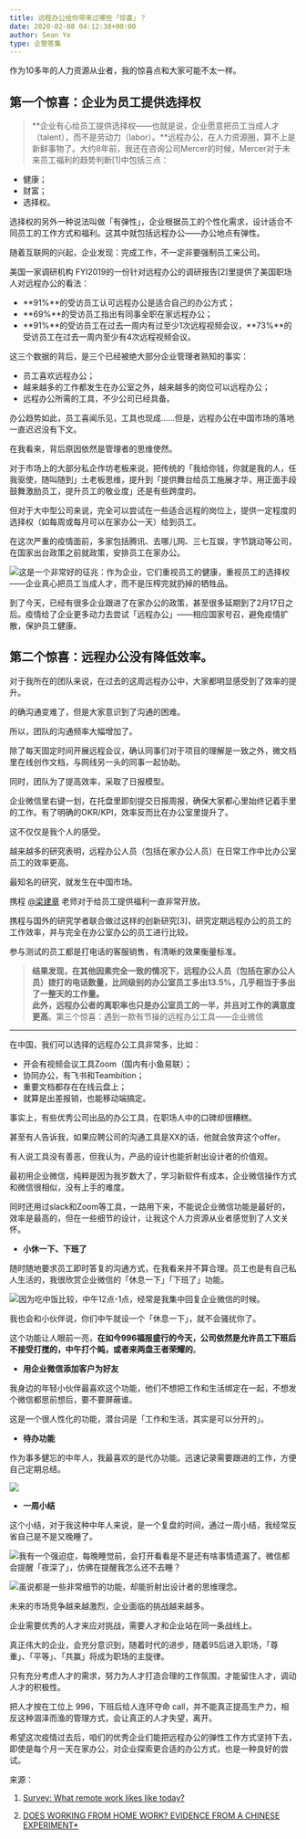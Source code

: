 ```yaml
---
title: 远程办公给你带来过哪些「惊喜」？
date: 2020-02-08 04:12:38+00:00
author: Sean Ye
type: 企管答集
---
```

作为10多年的人力资源从业者，我的惊喜点和大家可能不太一样。

第一个惊喜：企业为员工提供选择权
----------------


> **企业有心给员工提供选择权——也就是说，企业愿意把员工当成人才（talent），而不是劳动力（labor）。**远程办公，在人力资源圈，算不上是新鲜事物了。大约8年前，我还在咨询公司Mercer的时候，Mercer对于未来员工福利的趋势判断[1]中包括三点：


* 健康；
* 财富；
* 选择权。

选择权的另外一种说法叫做「有弹性」，企业根据员工的个性化需求，设计适合不同员工的工作方式和福利。这其中就包括远程办公——办公地点有弹性。 

随着互联网的兴起，企业发现：完成工作，不一定非要强制员工来公司。

美国一家调研机构 FYI2019的一份针对远程办公的调研报告[2]里提供了美国职场人对远程办公的看法：


* **91%**的受访员工认可远程办公是适合自己的办公方式；
* **69%**的受访员工指出有同事全职在家远程办公；
* **91%**的受访员工在过去一周内有过至少1次远程视频会议，**73%**的受访员工在过去一周内至少有4次远程视频会议。

这三个数据的背后，是三个已经被绝大部分企业管理者熟知的事实：


* 员工喜欢远程办公；
* 越来越多的工作都发生在办公室之外，越来越多的岗位可以远程办公；
* 远程办公所需的工具，不少公司已经具备。

办公趋势如此，员工喜闻乐见，工具也现成……但是，远程办公在中国市场的落地一直迟迟没有下文。

在我看来，背后原因依然是管理者的思维使然。

对于市场上的大部分私企作坊老板来说，把传统的「我给你钱，你就是我的人，任我驱使，随叫随到」土老板思维，提升到「提供舞台给员工施展才华，用正面手段鼓舞激励员工，提升员工的敬业度」还是有些跨度的。

但对于大中型公司来说，完全可以尝试在一些适合远程的岗位上，提供一定程度的选择权（如每周或每月可以在家办公一天）给到员工。

在这次严重的疫情面前，多家包括腾讯、去哪儿网、三七互娱，字节跳动等公司，在国家出台政策之前就政策，安排员工在家办公。

![](https://pic1.zhimg.com/50/v2-75d8043414f1f8d5fd92bdf875430fb0_hd.jpg?source=1940ef5c)这是一个非常好的征兆：作为企业，它们重视员工的健康，重视员工的选择权——企业真心把员工当成人才，而不是压榨完就扔掉的牺牲品。

到了今天，已经有很多企业跟进了在家办公的政策，甚至很多延期到了2月17日之后。疫情给了企业更多动力去尝试「远程办公」——相应国家号召，避免疫情扩散，保护员工健康。

第二个惊喜：远程办公没有降低效率。
-----------------

对于我所在的团队来说，在过去的这周远程办公中，大家都明显感受到了效率的提升。

的确沟通变难了，但是大家意识到了沟通的困难。

所以，团队的沟通频率大幅增加了。

除了每天固定时间开展远程会议，确认同事们对于项目的理解是一致之外，微文档里在线创作文档，与网线另一头的同事一起协助。

同时，团队为了提高效率，采取了日报模型。

企业微信里右键一划，在托盘里即刻提交日报周报，确保大家都心里始终记着手里的工作。有了明确的OKR/KPI，效率反而比在办公室里提升了。

这不仅仅是我个人的感受。

越来越多的研究表明，远程办公人员（包括在家办公人员）在日常工作中比办公室员工的效率更高。

最知名的研究，就发生在中国市场。

携程 [@梁建章](https://www.zhihu.com/people/c4949efcb9d0236d8e17d3f30654e86f) 老师对于给员工提供福利一直非常开放。

携程与国外的研究学者联合做过这样的创新研究[3]，研究定期远程办公的员工的工作效率，并与完全在办公室办公的员工进行比较。

参与测试的员工都是打电话的客服销售，有清晰的效果衡量标准。


> **结果发现，在其他因素完全一致的情况下，远程办公人员（包括在家办公人员）拨打的电话数量，比同级别的办公室员工多出13.5%，几乎相当于多出了一整天的工作量。**   
> **此外，远程办公者的离职率也只是办公室员工的一半，并且对工作的满意度更高**。第三个惊喜：遇到一款有节操的远程办公工具——企业微信
--------------------------

在中国，我们可以选择的远程办公工具非常多，比如：


* 开会有视频会议工具Zoom（国内有小鱼易联）；
* 协同办公，有飞书和Teambition；
* 重要文档都存在在线云盘上；
* 就算是出差报销，也能移动端搞定。

事实上，有些优秀公司出品的办公工具，在职场人中的口碑却很糟糕。

甚至有人告诉我，如果应聘公司的沟通工具是XX的话，他就会放弃这个offer。

有人说工具没有善恶，但我认为，产品的设计也能折射出设计者的价值观。

最初用企业微信，纯粹是因为我岁数大了，学习新软件有成本，企业微信操作方式和微信很相似，没有上手的难度。

同时还用过slack和Zoom等工具，一路用下来，不能说企业微信功能是最好的，效率是最高的，但在一些细节的设计，让我这个人力资源从业者感觉到了人文关怀。


* **小休一下、下班了**

随时随地要求员工即时答复的沟通方式，在我看来并不算合理。员工也是有自己私人生活的，我很欣赏企业微信的「休息一下」「下班了」功能。

![](https://pic1.zhimg.com/50/v2-9175ef06139564c69f89085767dd6c11_hd.jpg?source=1940ef5c)因为吃中饭比较，中午12点-1点，经常是我集中回复企业微信的时候。

我也会和小伙伴说，你们中午就设一个「休息一下」，就不会骚扰你了。

这个功能让人眼前一亮，**在如今996福报盛行的今天，公司依然是允许员工下班后不接受打搅的，中午打个盹，或者来两盘王者荣耀的**。 


* **用企业微信添加客户为好友**

我身边的年轻小伙伴最喜欢这个功能，他们不想把工作和生活绑定在一起，不想发个微信都思前想后，要不要屏蔽谁。

这是一个很人性化的功能，潜台词是「工作和生活，其实是可以分开的」。 


* **待办功能**

作为事多健忘的中年人，我最喜欢的是代办功能。迅速记录需要跟进的工作，方便自己定期总结。 

![](https://pic4.zhimg.com/50/v2-e49483efb46822bcf88b0936e6e458db_hd.jpg?source=1940ef5c)
* **一周小结**

这个小结，对于我这种中年人来说，是一个复盘的时间，通过一周小结，我经常反省自己是不是又晚睡了。 

![](https://pic4.zhimg.com/50/v2-6daae324d4b14c283876adf1ea51f6ae_hd.jpg?source=1940ef5c)我有一个强迫症，每晚睡觉前，会打开看看是不是还有啥事情遗漏了。微信都会提醒「夜深了」，仿佛在提醒我怎么还不去睡？

![](https://pic4.zhimg.com/50/v2-f4376feb670ee10cae8ddb26422c24ee_hd.jpg?source=1940ef5c)虽说都是一些非常细节的功能，却能折射出设计者的思维理念。

未来的市场竞争越来越激烈，企业面临的挑战越来越多。

企业需要优秀的人才来应对挑战，需要人才和企业站在同一条战线上。

真正伟大的企业，会充分意识到，随着时代的进步，随着95后进入职场，「尊重」、「平等」、「共赢」将成为职场的主旋律。

只有充分考虑人才的需求，努力为人才打造合理的工作氛围，才能留住人才，调动人才的积极性。

把人才按在工位上 996，下班后给人连环夺命 call，并不能真正提高生产力，相反这种涸泽而渔的管理方式，会让真正的人才失望，离开。

希望这次疫情过去后，咱们的优秀企业们能把远程办公的弹性工作方式坚持下去，即使是每个月一天在家办公，对企业探索更合适的办公方式，也是一种良好的尝试。

  


来源：


1. [Survey: What remote work likes like today?](https://link.zhihu.com/?target=https%3A//miro.com/blog/features/remote-work-report/)

3. [DOES WORKING FROM HOME WORK? EVIDENCE FROM A CHINESE EXPERIMENT*](https://link.zhihu.com/?target=https%3A//nbloom.people.stanford.edu/sites/g/files/sbiybj4746/f/wfh.pdf)


